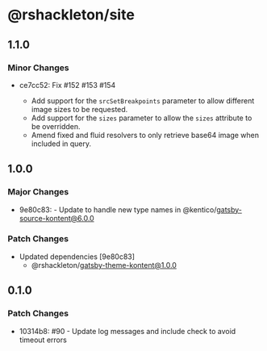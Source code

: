 # @rshackleton/site

## 1.1.0

### Minor Changes

- ce7cc52: Fix #152 #153 #154

  - Add support for the `srcSetBreakpoints` parameter to allow different image sizes to be requested.
  - Add support for the `sizes` parameter to allow the `sizes` attribute to be overridden.
  - Amend fixed and fluid resolvers to only retrieve base64 image when included in query.

## 1.0.0

### Major Changes

- 9e80c83: - Update to handle new type names in @kentico/gatsby-source-kontent@6.0.0

### Patch Changes

- Updated dependencies [9e80c83]
  - @rshackleton/gatsby-theme-kontent@1.0.0

## 0.1.0

### Patch Changes

- 10314b8: #90 - Update log messages and include check to avoid timeout errors
